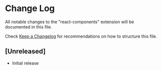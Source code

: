 # Change Log
All notable changes to the "react-components" extension will be documented in this file.

Check [Keep a Changelog](http://keepachangelog.com/) for recommendations on how to structure this file.

## [Unreleased]
- Initial release